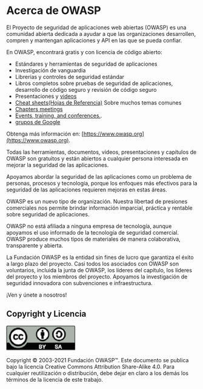 # Acerca de OWASP

El Proyecto de seguridad de aplicaciones web abiertas (OWASP) es una comunidad abierta dedicada a ayudar a que las organizaciones desarrollen, compren y mantengan aplicaciones y API en las que se pueda confiar.

En OWASP, encontrará gratis y con licencia de código abierto:

- Estándares y herramientas de seguridad de aplicaciones
- Investigación de vanguardia
- Librerías y controles de seguridad estándar
- Libros completos sobre pruebas de seguridad de aplicaciones, desarrollo de código seguro y revisión de código seguro
- Presentaciones y [videos](https://www.youtube.com/user/OWASPGLOBAL)
- [Cheat sheets(Hojas de Referencia)](https://cheatsheetseries.owasp.org/) Sobre muchos temas comunes
- [Chapters meetings](https://owasp.org/chapters/)
- [Events, training, and conferences.](https://owasp.org/events/).
- [grupos de Google](TBA)

Obtenga más información en: [https://www.owasp.org](https://www.owasp.org).

Todas las herramientas, documentos, videos, presentaciones y capítulos de OWASP son gratuitos y están abiertos a cualquier persona interesada en mejorar la seguridad de las aplicaciones.

Apoyamos abordar la seguridad de las aplicaciones como un problema de personas, procesos y tecnología, porque los enfoques más efectivos para la seguridad de las aplicaciones requieren mejoras en estas áreas.

OWASP es un nuevo tipo de organización. Nuestra libertad de presiones comerciales nos permite brindar información imparcial, práctica y rentable sobre seguridad de aplicaciones.

OWASP no está afiliada a ninguna empresa de tecnología, aunque apoyamos el uso informado de la tecnología de seguridad comercial. OWASP produce muchos tipos de materiales de manera colaborativa, transparente y abierta.

La Fundación OWASP es la entidad sin fines de lucro que garantiza el éxito a largo plazo del proyecto. Casi todos los asociados con OWASP son voluntarios, incluida la junta de OWASP, los líderes del capítulo, los líderes del proyecto y los miembros del proyecto. Apoyamos la investigación de seguridad innovadora con subvenciones e infraestructura.

¡Ven y únete a nosotros!

## Copyright y Licencia

![license](assets/license.png)

Copyright © 2003-2021 Fundación OWASP™. Este documento se publica bajo la licencia Creative Commons Attribution Share-Alike 4.0. Para cualquier reutilización o distribución, debe dejar en claro a los demás los términos de la licencia de este trabajo.
